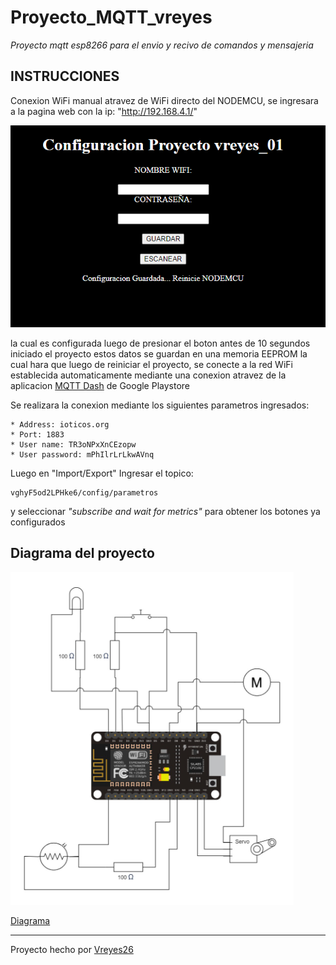# Proyecto_MQTT_vreyes
_Proyecto mqtt esp8266 para el envio y recivo de comandos y mensajeria_

## INSTRUCCIONES 
Conexion WiFi manual atravez de WiFi directo del NODEMCU, se ingresara a la pagina web con la ip: "http://192.168.4.1/" 

![Imagen de ejemplo de pagina](pagina.png)

la cual es configurada luego de presionar el boton antes de 10 segundos iniciado el proyecto estos datos se guardan en una memoria EEPROM la cual hara que luego de reiniciar el proyecto, se conecte a la red WiFi establecida automaticamente
mediante una conexion atravez de la aplicacion [MQTT Dash](https://play.google.com/store/apps/details?id=net.routix.mqttdash&hl=es_419&gl=US) de Google Playstore

Se realizara la conexion mediante los siguientes parametros ingresados:

```
* Address: ioticos.org
* Port: 1883
* User name: TR3oNPxXnCEzopw
* User password: mPhIlrLrLkwAVnq
```

Luego en "Import/Export" Ingresar el topico:
```
vghyF5od2LPHke6/config/parametros
```

y seleccionar *"subscribe and wait for metrics"* para obtener los botones ya configurados

## Diagrama del proyecto
![imagen diagrama proyecto](unknown2.png)

[Diagrama](diagrama_proyecto.jpg)

---
Proyecto hecho por [Vreyes26](https://github.com/Vreyes26/Proyecto_MQTT_vreyes)
